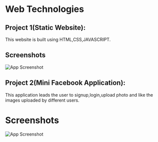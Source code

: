 
# Web Technologies
## Project 1(Static Website):

This website is built using HTML,CSS,JAVASCRIPT.

## Screenshots
![App Screenshot](https://user-images.githubusercontent.com/118552957/232765871-6fdc27fe-39a1-4b4f-95b1-f041cfa464a8.png)

## Project 2(Mini Facebook Application):
This application leads the user to signup,login,upload photo and like the images uploaded by different users.
# Screenshots
 ![App Screenshot](https://user-images.githubusercontent.com/118552957/232774240-731758a2-a228-43fa-8e66-660d2f4773ae.png)
